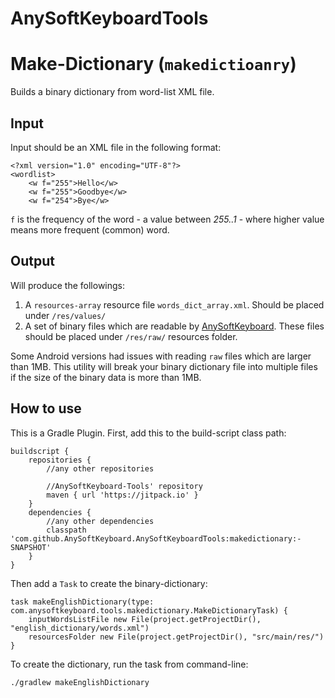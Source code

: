 AnySoftKeyboardTools
====================

# Make-Dictionary (`makedictioanry`)
Builds a binary dictionary from word-list XML file.

## Input
Input should be an XML file in the following format:
```
<?xml version="1.0" encoding="UTF-8"?>
<wordlist>
    <w f="255">Hello</w>
    <w f="255">Goodbye</w>
    <w f="254">Bye</w>
```
`f` is the frequency of the word - a value between _255..1_ - where higher value
means more frequent (common) word.

## Output
Will produce the followings:
 1. A `resources-array` resource file `words_dict_array.xml`. Should be placed under `/res/values/`
 2. A set of binary files which are readable by [AnySoftKeyboard](https://github.com/AnySoftKeyboard/AnySoftKeyboard).
 These files should be placed under `/res/raw/` resources folder.

Some Android versions had issues with reading `raw` files which are larger than 1MB.
This utility will break your binary dictionary file into multiple files if
the size of the binary data is more than 1MB.

## How to use
This is a Gradle Plugin.
First, add this to the build-script class path:
```
buildscript {
    repositories {
        //any other repositories

        //AnySoftKeyboard-Tools' repository
        maven { url 'https://jitpack.io' }
    }
    dependencies {
        //any other dependencies
        classpath 'com.github.AnySoftKeyboard.AnySoftKeyboardTools:makedictionary:-SNAPSHOT'
    }
}
```
Then add a `Task` to create the binary-dictionary:
```
task makeEnglishDictionary(type: com.anysoftkeyboard.tools.makedictionary.MakeDictionaryTask) {
    inputWordsListFile new File(project.getProjectDir(), "english_dictionary/words.xml")
    resourcesFolder new File(project.getProjectDir(), "src/main/res/")
}
```

To create the dictionary, run the task from command-line:
```
./gradlew makeEnglishDictionary
```